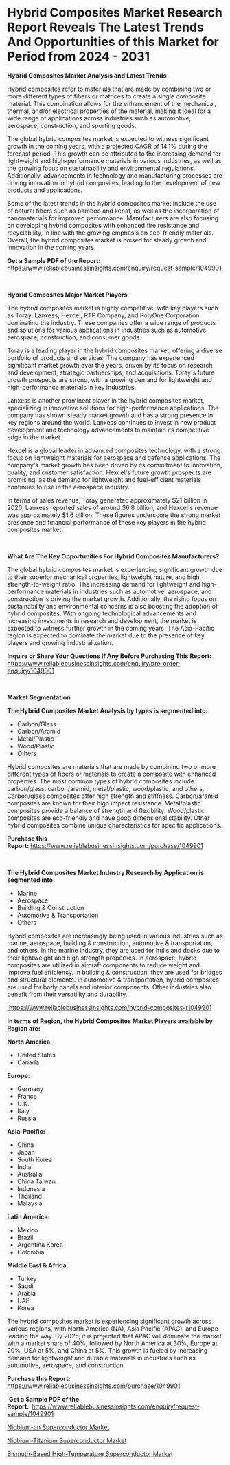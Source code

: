 <p><h1>Hybrid Composites Market Research Report Reveals The Latest Trends And Opportunities of this Market for Period from 2024 - 2031</h1></p><p><strong>Hybrid Composites Market Analysis and Latest Trends</strong></p>
<p><p>Hybrid composites refer to materials that are made by combining two or more different types of fibers or matrices to create a single composite material. This combination allows for the enhancement of the mechanical, thermal, and/or electrical properties of the material, making it ideal for a wide range of applications across industries such as automotive, aerospace, construction, and sporting goods.</p><p>The global hybrid composites market is expected to witness significant growth in the coming years, with a projected CAGR of 14.1% during the forecast period. This growth can be attributed to the increasing demand for lightweight and high-performance materials in various industries, as well as the growing focus on sustainability and environmental regulations. Additionally, advancements in technology and manufacturing processes are driving innovation in hybrid composites, leading to the development of new products and applications.</p><p>Some of the latest trends in the hybrid composites market include the use of natural fibers such as bamboo and kenaf, as well as the incorporation of nanomaterials for improved performance. Manufacturers are also focusing on developing hybrid composites with enhanced fire resistance and recyclability, in line with the growing emphasis on eco-friendly materials. Overall, the hybrid composites market is poised for steady growth and innovation in the coming years.</p></p>
<p><strong>Get a Sample PDF of the Report:&nbsp;</strong> <a href="https://www.reliablebusinessinsights.com/enquiry/request-sample/1049901">https://www.reliablebusinessinsights.com/enquiry/request-sample/1049901</a></p>
<p>&nbsp;</p>
<p><strong>Hybrid Composites Major Market Players</strong></p>
<p><p>The hybrid composites market is highly competitive, with key players such as Toray, Lanxess, Hexcel, RTP Company, and PolyOne Corporation dominating the industry. These companies offer a wide range of products and solutions for various applications in industries such as automotive, aerospace, construction, and consumer goods.</p><p>Toray is a leading player in the hybrid composites market, offering a diverse portfolio of products and services. The company has experienced significant market growth over the years, driven by its focus on research and development, strategic partnerships, and acquisitions. Toray's future growth prospects are strong, with a growing demand for lightweight and high-performance materials in key industries.</p><p>Lanxess is another prominent player in the hybrid composites market, specializing in innovative solutions for high-performance applications. The company has shown steady market growth and has a strong presence in key regions around the world. Lanxess continues to invest in new product development and technology advancements to maintain its competitive edge in the market.</p><p>Hexcel is a global leader in advanced composites technology, with a strong focus on lightweight materials for aerospace and defense applications. The company's market growth has been driven by its commitment to innovation, quality, and customer satisfaction. Hexcel's future growth prospects are promising, as the demand for lightweight and fuel-efficient materials continues to rise in the aerospace industry.</p><p>In terms of sales revenue, Toray generated approximately $21 billion in 2020, Lanxess reported sales of around $6.8 billion, and Hexcel's revenue was approximately $1.6 billion. These figures underscore the strong market presence and financial performance of these key players in the hybrid composites market.</p></p>
<p>&nbsp;</p>
<p><strong>What Are The Key Opportunities For Hybrid Composites Manufacturers?</strong></p>
<p><p>The global hybrid composites market is experiencing significant growth due to their superior mechanical properties, lightweight nature, and high strength-to-weight ratio. The increasing demand for lightweight and high-performance materials in industries such as automotive, aerospace, and construction is driving the market growth. Additionally, the rising focus on sustainability and environmental concerns is also boosting the adoption of hybrid composites. With ongoing technological advancements and increasing investments in research and development, the market is expected to witness further growth in the coming years. The Asia-Pacific region is expected to dominate the market due to the presence of key players and growing industrialization.</p></p>
<p><strong>Inquire or Share Your Questions If Any Before Purchasing This Report:</strong> <a href="https://www.reliablebusinessinsights.com/enquiry/pre-order-enquiry/1049901">https://www.reliablebusinessinsights.com/enquiry/pre-order-enquiry/1049901</a></p>
<p>&nbsp;</p>
<p><strong>Market Segmentation</strong></p>
<p><strong>The Hybrid Composites Market Analysis by types is segmented into:</strong></p>
<p><ul><li>Carbon/Glass</li><li>Carbon/Aramid</li><li>Metal/Plastic</li><li>Wood/Plastic</li><li>Others</li></ul></p>
<p><p>Hybrid composites are materials that are made by combining two or more different types of fibers or materials to create a composite with enhanced properties. The most common types of hybrid composites include carbon/glass, carbon/aramid, metal/plastic, wood/plastic, and others. Carbon/glass composites offer high strength and stiffness. Carbon/aramid composites are known for their high impact resistance. Metal/plastic composites provide a balance of strength and flexibility. Wood/plastic composites are eco-friendly and have good dimensional stability. Other hybrid composites combine unique characteristics for specific applications.</p></p>
<p><strong>Purchase this Report:&nbsp;</strong><a href="https://www.reliablebusinessinsights.com/purchase/1049901">https://www.reliablebusinessinsights.com/purchase/1049901</a></p>
<p>&nbsp;</p>
<p><strong>The Hybrid Composites Market Industry Research by Application is segmented into:</strong></p>
<p><ul><li>Marine</li><li>Aerospace</li><li>Building & Construction</li><li>Automotive & Transportation</li><li>Others</li></ul></p>
<p><p>Hybrid composites are increasingly being used in various industries such as marine, aerospace, building & construction, automotive & transportation, and others. In the marine industry, they are used for hulls and decks due to their lightweight and high strength properties. In aerospace, hybrid composites are utilized in aircraft components to reduce weight and improve fuel efficiency. In building & construction, they are used for bridges and structural elements. In automotive & transportation, hybrid composites are used for body panels and interior components. Other industries also benefit from their versatility and durability.</p></p>
<p><a href="https://www.reliablebusinessinsights.com/hybrid-composites-r1049901">&nbsp;https://www.reliablebusinessinsights.com/hybrid-composites-r1049901</a></p>
<p><strong>In terms of Region, the Hybrid Composites Market Players available by Region are:</strong></p>
<p>
    <p> <strong> North America: </strong>
        <ul>
            <li>United States</li>
            <li>Canada</li>
        </ul>
        </p> 
    <p> <strong> Europe: </strong>
        <ul>
            <li>Germany</li>
            <li>France</li>
            <li>U.K.</li>
            <li>Italy</li>
            <li>Russia</li>
        </ul>
        </p> 
    <p> <strong> Asia-Pacific: </strong>
        <ul>
            <li>China</li>
            <li>Japan</li>
            <li>South Korea</li>
            <li>India</li>
            <li>Australia</li>
            <li>China Taiwan</li>
            <li>Indonesia</li>
            <li>Thailand</li>
            <li>Malaysia</li>
        </ul>
        </p> 
    <p> <strong> Latin America: </strong>
        <ul>
            <li>Mexico</li>
            <li>Brazil</li>
            <li>Argentina Korea</li>
            <li>Colombia</li>
        </ul>
        </p> 
    <p> <strong> Middle East & Africa: </strong>
        <ul>
            <li>Turkey</li>
            <li>Saudi</li>
            <li>Arabia</li>
            <li>UAE</li>
            <li>Korea</li>
        </ul>
    </p>
    </p>
<p><p>The hybrid composites market is experiencing significant growth across various regions, with North America (NA), Asia Pacific (APAC), and Europe leading the way. By 2025, it is projected that APAC will dominate the market with a market share of 40%, followed by North America at 30%, Europe at 20%, USA at 5%, and China at 5%. This growth is fueled by increasing demand for lightweight and durable materials in industries such as automotive, aerospace, and construction.</p></p>
<p><strong>Purchase this Report: </strong><a href="https://www.reliablebusinessinsights.com/purchase/1049901">https://www.reliablebusinessinsights.com/purchase/1049901</a></p>
<p>&nbsp;<strong>Get a Sample PDF of the Report:&nbsp;&nbsp;</strong><a href="https://www.reliablebusinessinsights.com/enquiry/request-sample/1049901">https://www.reliablebusinessinsights.com/enquiry/request-sample/1049901</a></p>
<p><strong></strong></p>
<p><p><a href="https://github.com/lavernaCole75/Market-Research-Report-List-1/blob/main/niobium-tin-superconductor-market.md">Niobium-tin Superconductor Market</a></p><p><a href="https://github.com/julian6Skinner/Market-Research-Report-List-1/blob/main/niobium-titanium-superconductor-market.md">Niobium-Titanium Superconductor Market</a></p><p><a href="https://github.com/HettieStehr/Market-Research-Report-List-1/blob/main/bismuth-based-high-temperature-superconductor-market.md">Bismuth-Based High-Temperature Superconductor Market</a></p></p>